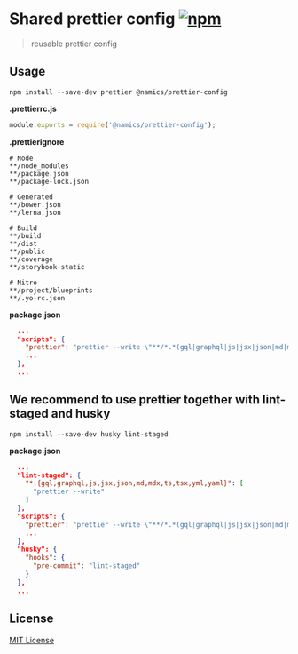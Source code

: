 # Shared prettier config [![npm](https://img.shields.io/npm/v/@namics/prettier-config.svg)](https://www.npmjs.com/package/@namics/prettier-config)

> reusable prettier config

## Usage

`npm install --save-dev prettier @namics/prettier-config`

**.prettierrc.js**

```js
module.exports = require('@namics/prettier-config');
```

**.prettierignore**

```
# Node
**/node_modules
**/package.json
**/package-lock.json

# Generated
**/bower.json
**/lerna.json

# Build
**/build
**/dist
**/public
**/coverage
**/storybook-static

# Nitro
**/project/blueprints
**/.yo-rc.json
```

**package.json**

```json
  ...
  "scripts": {
    "prettier": "prettier --write \"**/*.*(gql|graphql|js|jsx|json|md|mdx|ts|tsx|yml|yaml)\"",
    ...
  },
  ...
```

## We recommend to use prettier together with lint-staged and husky

`npm install --save-dev husky lint-staged`

**package.json**

```json
  ...
  "lint-staged": {
    "*.{gql,graphql,js,jsx,json,md,mdx,ts,tsx,yml,yaml}": [
      "prettier --write"
    ]
  },
  "scripts": {
    "prettier": "prettier --write \"**/*.*(gql|graphql|js|jsx|json|md|mdx|ts|tsx|yml|yaml)\"",
    ...
  },
  "husky": {
    "hooks": {
      "pre-commit": "lint-staged"
    }
  },
  ...
```

## License

[MIT License](./LICENSE)
